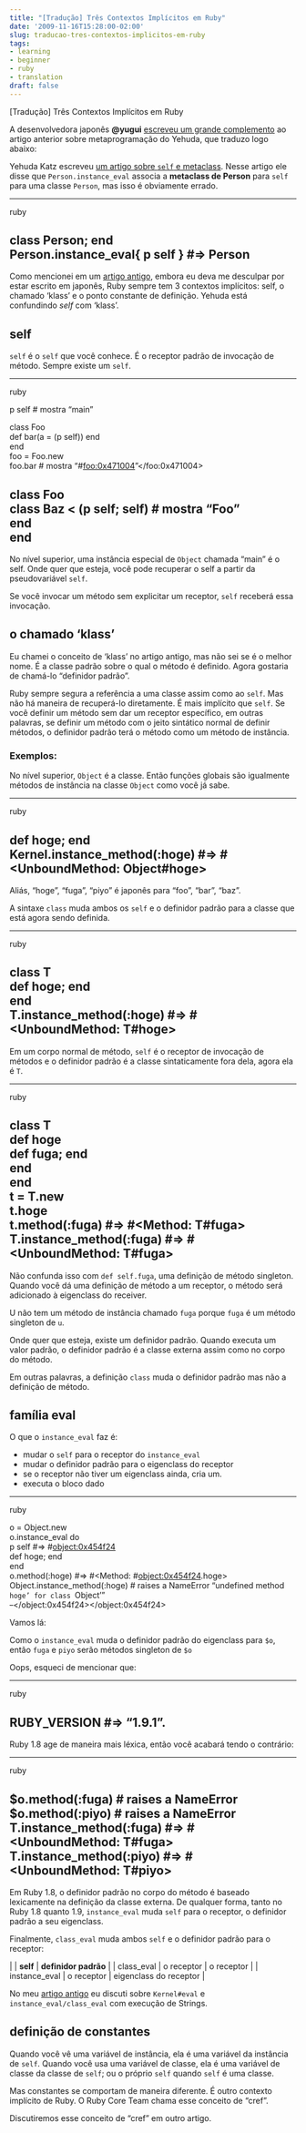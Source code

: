 ```yaml
---
title: "[Tradução] Três Contextos Implícitos em Ruby"
date: '2009-11-16T15:28:00-02:00'
slug: traducao-tres-contextos-implicitos-em-ruby
tags:
- learning
- beginner
- ruby
- translation
draft: false
---
```


[Tradução] Três Contextos Implícitos em Ruby

A desenvolvedora japonês **@yugui** [escreveu um grande complemento](http://yugui.jp/articles/846) ao artigo anterior sobre metaprogramação do Yehuda, que traduzo logo abaixo:

Yehuda Katz escreveu [um artigo sobre `self` e metaclass](http://www.akitaonrails.com/2009/11/16/traducao-metaprogramacao-em-ruby-e-tudo-sobre-self). Nesse artigo ele disse que `Person.instance_eval` associa a **metaclass de Person** para `self` para uma classe `Person`, mas isso é obviamente errado.


* * *
ruby

class Person; end   
Person.instance\_eval{ p self } #=\> Person  
-

Como mencionei em um [artigo antigo](http://yugui.jp/articles/558), embora eu deva me desculpar por estar escrito em japonês, Ruby sempre tem 3 contextos implícitos: self, o chamado ‘klass’ e o ponto constante de definição. Yehuda está confundindo _self_ com ‘klass’.

## self

`self` é o `self` que você conhece. É o receptor padrão de invocação de método. Sempre existe um `self`.

* * *
ruby

p self # mostra “main”

class Foo   
 def bar(a = (p self)) end   
end   
foo = Foo.new   
foo.bar # mostra “#<foo:0x471004>”</foo:0x471004>

class Foo   
 class Baz \< (p self; self) # mostra “Foo”   
 end   
end  
-

No nível superior, uma instância especial de `Object` chamada “main” é o self. Onde quer que esteja, você pode recuperar o self a partir da pseudovariável `self`.

Se você invocar um método sem explicitar um receptor, `self` receberá essa invocação.

## o chamado ‘klass’

Eu chamei o conceito de ‘klass’ no artigo antigo, mas não sei se é o melhor nome. É a classe padrão sobre o qual o método é definido. Agora gostaria de chamá-lo “definidor padrão”.

Ruby sempre segura a referência a uma classe assim como ao `self`. Mas não há maneira de recuperá-lo diretamente. É mais implícito que `self`. Se você definir um método sem dar um receptor específico, em outras palavras, se definir um método com o jeito sintático normal de definir métodos, o definidor padrão terá o método como um método de instância.

### Exemplos:

No nível superior, `Object` é a classe. Então funções globais são igualmente métodos de instância na classe `Object` como você já sabe.

* * *
ruby

def hoge; end   
Kernel.instance\_method(:hoge) #=\> #\<UnboundMethod: Object#hoge\>  
-

Aliás, “hoge”, “fuga”, “piyo” é japonês para “foo”, “bar”, “baz”.

A sintaxe `class` muda ambos os `self` e o definidor padrão para a classe que está agora sendo definida.

* * *
ruby

class T   
 def hoge; end   
end   
T.instance\_method(:hoge) #=\> #\<UnboundMethod: T#hoge\>  
-

Em um corpo normal de método, `self` é o receptor de invocação de métodos e o definidor padrão é a classe sintaticamente fora dela, agora ela é `T`.

* * *
ruby

class T   
 def hoge   
 def fuga; end   
 end   
end   
t = T.new   
t.hoge   
t.method(:fuga) #=\> #\<Method: T#fuga\>   
T.instance\_method(:fuga) #=\> #\<UnboundMethod: T#fuga\>  
-

Não confunda isso com `def self.fuga`, uma definição de método singleton. Quando você dá uma definição de método a um receptor, o método será adicionado à eigenclass do receiver.

<script src="http://gist.github.com/236302.js"></script>

U não tem um método de instância chamado `fuga` porque `fuga` é um método singleton de `u`.

Onde quer que esteja, existe um definidor padrão. Quando executa um valor padrão, o definidor padrão é a classe externa assim como no corpo do método.

<script src="http://gist.github.com/236303.js"></script>

Em outras palavras, a definição `class` muda o definidor padrão mas não a definição de método.

## família eval

O que o `instance_eval` faz é:

- mudar o `self` para o receptor do `instance_eval`
- mudar o definidor padrão para o eigenclass do receptor
- se o receptor não tiver um eigenclass ainda, cria um.
- executa o bloco dado

* * *
ruby

o = Object.new   
o.instance\_eval do   
 p self #=\> #<object:0x454f24> <br>
  def hoge; end <br>
end <br>
o.method(:hoge) #=&gt; #&lt;Method: #<object:0x454f24>.hoge&gt; <br>
Object.instance_method(:hoge) # raises a NameError “undefined method `hoge’ for class `Object’”<br>
<del>-</del></object:0x454f24></object:0x454f24>

Vamos lá:

<script src="http://gist.github.com/236305.js"></script>

Como o `instance_eval` muda o definidor padrão do eigenclass para `$o`, então `fuga` e `piyo` serão métodos singleton de `$o`

Oops, esqueci de mencionar que:

* * *
ruby

RUBY\_VERSION #=\> “1.9.1”.   
-

Ruby 1.8 age de maneira mais léxica, então você acabará tendo o contrário:

* * *
ruby

$o.method(:fuga) # raises a NameError   
$o.method(:piyo) # raises a NameError   
T.instance\_method(:fuga) #=\> #\<UnboundMethod: T#fuga\>   
T.instance\_method(:piyo) #=\> #\<UnboundMethod: T#piyo\>  
-

Em Ruby 1.8, o definidor padrão no corpo do método é baseado lexicamente na definição da classe externa. De qualquer forma, tanto no Ruby 1.8 quanto 1.9, `instance_eval` muda `self` para o receptor, o definidor padrão a seu eigenclass.

Finalmente, `class_eval` muda ambos `self` e o definidor padrão para o receptor:

| | **self** | **definidor padrão** |
| class\_eval | o receptor | o receptor |
| instance\_eval | o receptor | eigenclass do receptor |

No meu [artigo antigo](http://yugui.jp/articles/558) eu discuti sobre `Kernel#eval` e `instance_eval/class_eval` com execução de Strings.

## definição de constantes

Quando você vê uma variável de instância, ela é uma variável da instância de `self`. Quando você usa uma variável de classe, ela é uma variável de classe da classe de `self`; ou o próprio `self` quando `self` é uma classe.

Mas constantes se comportam de maneira diferente. É outro contexto implícito de Ruby. O Ruby Core Team chama esse conceito de “cref”.

Discutiremos esse conceito de “cref” em outro artigo.

